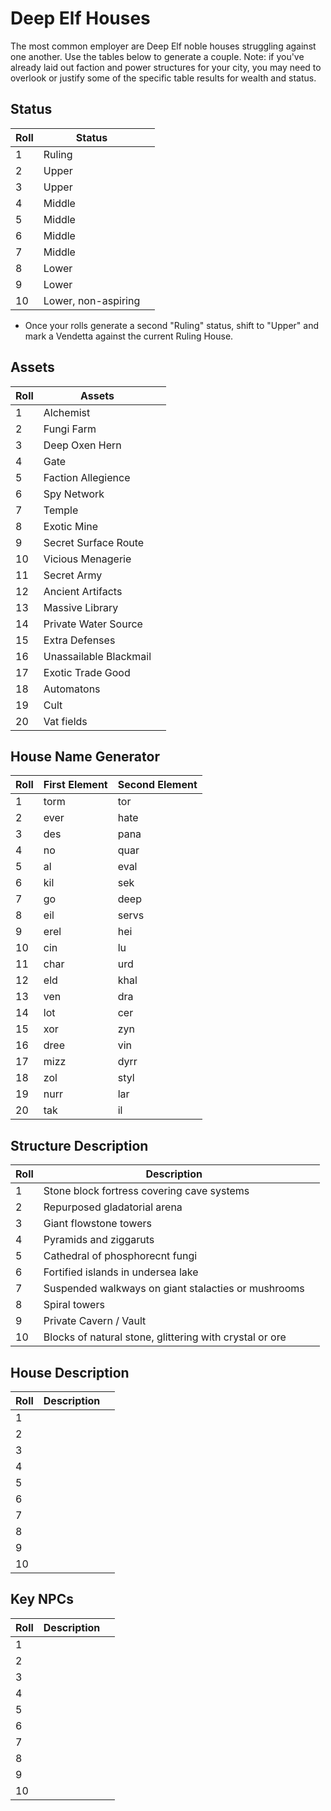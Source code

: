 # Deep Elf Houses

The most common employer are Deep Elf noble houses struggling against one another.  Use the tables below to generate a couple.  Note: if you've already laid out faction and power structures for your city, you may need to overlook or justify some of the specific table results for wealth and status.

## Status

| Roll | Status                 |       |
|------|------------------------|-------|
| 1    | Ruling                 |       |
| 2    | Upper                  |       |
| 3    | Upper                  |       |
| 4    | Middle                 |       |
| 5    | Middle                 |       |
| 6    | Middle                 |       |
| 7    | Middle                 |       |
| 8    | Lower                  |       |
| 9    | Lower                  |       |
| 10   | Lower, non-aspiring    |       |

* Once your rolls generate a second "Ruling" status, shift to "Upper" and mark a Vendetta against the current Ruling House.


## Assets

| Roll | Assets                 |       |
|------|------------------------|-------|
| 1    | Alchemist              | 
| 2    | Fungi Farm             |
| 3    | Deep Oxen Hern         |
| 4    | Gate                   |
| 5    | Faction Allegience     |
| 6    | Spy Network            |
| 7    | Temple                 |
| 8    | Exotic Mine            |
| 9    | Secret Surface Route   |
| 10   | Vicious Menagerie      |
| 11   | Secret Army            |
| 12   | Ancient Artifacts      |
| 13   | Massive Library        |
| 14   | Private Water Source   |
| 15   | Extra Defenses         |
| 16   | Unassailable Blackmail |
| 17   | Exotic Trade Good      |
| 18   | Automatons             |
| 19   | Cult                   |
| 20   | Vat fields             |


## House Name Generator

| Roll | First Element | Second Element       |
|------|---------------|----------------------|
| 1    | torm        | tor
| 2    | ever        | hate
| 3    | des         | pana
| 4    | no          | quar
| 5    | al          | eval
| 6    | kil         | sek
| 7    | go          | deep
| 8    | eil         | servs
| 9    | erel        | hei
| 10   | cin         | lu
| 11   | char        | urd
| 12   | eld         | khal
| 13   | ven         | dra
| 14   | lot         | cer
| 15   | xor         | zyn
| 16   | dree        | vin 
| 17   | mizz        | dyrr 
| 18   | zol         | styl
| 19   | nurr        | lar
| 20   | tak         | il



## Structure Description

| Roll | Description                                            |       |
|------|--------------------------------------------------------|-------|
| 1    | Stone block fortress covering cave systems             | 
| 2    | Repurposed gladatorial arena                           |
| 3    | Giant flowstone towers                                 |
| 4    | Pyramids and ziggaruts                                 |
| 5    | Cathedral of phosphorecnt fungi                        |
| 6    | Fortified islands in undersea lake                     |
| 7    | Suspended walkways on giant stalacties or mushrooms    |
| 8    | Spiral towers                                          |
| 9    | Private Cavern / Vault                                 |
| 10   | Blocks of natural stone, glittering with crystal or ore |


## House Description

| Roll | Description                                            |       |
|------|--------------------------------------------------------|-------|
|    1 | | |
|    2 | | |
|    3 | | |
|    4 | | |
|    5 | | |
|    6 | | |
|    7 | | |
|    8 | | |
|    9 | | |
|   10 | | |



## Key NPCs

| Roll | Description                                            |       |
|------|--------------------------------------------------------|-------|
|    1 |                                                        |       |
|    2 | | |
|    3 | | |
|    4 | | |
|    5 | | |
|    6 | | |
|    7 | | |
|    8 | | |
|    9 | | |
|   10 | | |
